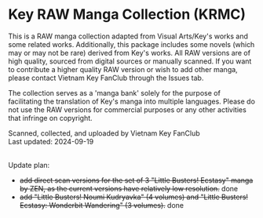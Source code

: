 # Key RAW Manga Collection (KRMC)

This is a RAW manga collection adapted from Visual Arts/Key's works and some related works. Additionally, this package includes some novels (which may or may not be rare) derived from Key's works. All RAW versions are of high quality, sourced from digital sources or manually scanned. If you want to contribute a higher quality RAW version or wish to add other manga, please contact Vietnam Key FanClub through the Issues tab.

The collection serves as a 'manga bank' solely for the purpose of facilitating the translation of Key's manga into multiple languages. Please do not use the RAW versions for commercial purposes or any other activities that infringe on copyright.

Scanned, collected, and uploaded by Vietnam Key FanClub<br />Last updated: 2024-09-19

<br />Update plan: 
<ul>
<li><s>add direct scan versions for the set of 3 "Little Busters! Ecstasy" manga by ZEN, as the current versions have relatively low resolution.</s> done</li>
<li><s>add "Little Busters! Noumi Kudryavka" (4 volumes) and "Little Busters! Ecstasy: Wonderbit Wandering" (3 volumes).</s> done</li>
</ul>
